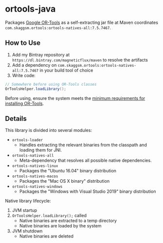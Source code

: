 # ortools-java

Packages [Google OR-Tools](https://github.com/google/or-tools) as a self-extracting jar file at Maven coordinates `com.skaggsm.ortools:ortools-natives-all:7.5.7467`.

## How to Use

1. Add my Bintray repository at `https://dl.bintray.com/magneticflux/maven` to resolve the artifacts
2. Add a dependency on `com.skaggsm.ortools:ortools-natives-all:7.5.7467` in your build tool of choice
3. Write code:
```java
// Somewhere before using OR-Tools classes
OrToolsHelper.loadLibrary();
```

Before using, ensure the system meets the [minimum requirements for installing OR-Tools](https://developers.google.com/optimization/install).

## Details

This library is divided into several modules:
- `ortools-loader`
  - Handles extracting the relevant binaries from the classpath and loading them for JNI.
- `ortools-natives-all`
  - Meta-dependency that resolves all possible native dependencies.
- `ortools-natives-linux`
  - Packages the "Ubuntu 16.04" binary distribution
- `ortools-natives-macos`
  - Packages the "Mac OS X binary" distribution
- `ortools-natives-windows`
  - Packages the "Windows with Visual Studio 2019" binary distribution

Native library lifecycle:
1. JVM startup
2. `OrToolsHelper.loadLibrary();` called
    - Native binaries are extracted to a temp directory
    - Native binaries are loaded by the system
3. JVM shutdown
    - Native binaries are deleted

